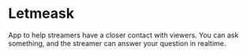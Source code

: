 # Letmeask

App to help streamers have a closer contact with viewers. You can ask something, and the streamer can answer your question in realtime.
